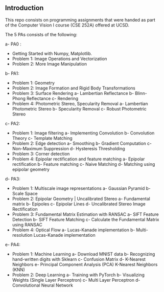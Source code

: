 ## Introduction 

This repo consists on programming assignments that were handed as part of the Computer Vision I course (CSE 252A) offered at UCSD. 

The 5 PAs consists of the following:

a- PA0 : 
* Getting Started with Numpy, Matplotlib. 
* Problem 1: Image Operations and Vectorization
* Problem 2: More Image Manipulation

b- PA1: 
* Problem 1: Geometry
* Problem 2: 
Image Formation and Rigid Body Transformations
* Problem 3: 
Surface Rendering
a- Lambertian Reflectance
b- Blinn-Phong Reflectance
c- Rendering
* Problem 4: 
Photometric Stereo, Specularity Removal
a- Lambertian Photometric Stereo 
b- Specularity Removal
c- Robust Photometric Stereo

c- PA2: 
* Problem 1: 
Image filtering
a- Implementing Convolution
b- Convolution Theory
c- Template Matching
* Problem 2: 
Edge detection
a- Smoothing 
b- Gradient Computation
c- Non-Maximum Suppression
d- Hysteresis Thresholding
* Problem 3: 
Corner detection 
* Problem 4:
Epipolar rectification and feature matching
a- Epipolar rectification 
b- Feature matching
c- Naive Matching
d- Matching using epipolar geometry

d- PA3: 
* Problem 1: 
Multiscale image representations 
a- Gaussian Pyramid
b- Scale Space
* Problem 2: 
Epipolar Geometry | Uncalibrated Stereo
a- Fundamental matrix
b- Epipoles 
c- Epipolar Lines
d- Uncalibrated Stereo Image Rectification
* Problem 3: 
Fundamental Matrix Estimation with RANSAC
a- SIFT Feature Detection
b- SIFT Feature Matching
c- Calculate the Fundamental Matrix using RANSAC
* Problem 4:
Optical Flow
a- Lucas-Kanade implementation
b- Multi-resolution Lucas-Kanade implementation

e- PA4: 
* Problem 1: 
Machine Learning
a- Download MNIST data
b- Recognizing hand-written digits with Sklearn
c- Confusion Matrix
d- K-Nearest Neighbors
e- Principal Component Analysis (PCA) K-Nearest Neighbors (KNN)
* Problem 2:
Deep Learning
a- Training with PyTorch
b- Visualizing Weights (Single Layer Perceptron)
c- Multi Layer Perceptron
d- Convolutional Neural Network

